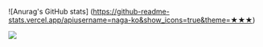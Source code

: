 ![Anurag's GitHub stats]
(https://github-readme-stats.vercel.app/apiusername=naga-ko&show_icons=true&theme=★★★)

![](https://github-readme-stats.vercel.app/api/top-langs?username=naga-ko&show_icons=true&locale=en&layout=compact)
